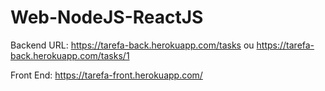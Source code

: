 # Web-NodeJS-ReactJS

Backend URL: https://tarefa-back.herokuapp.com/tasks ou https://tarefa-back.herokuapp.com/tasks/1

Front End: https://tarefa-front.herokuapp.com/
